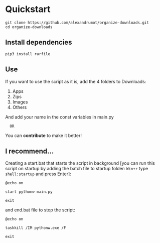 # Quickstart
```
git clone https://github.com/alexandrumot/organize-downloads.git
cd organize-downloads
```
## Install dependencies
```
pip3 install rarfile
```
## Use
If you want to use the script as it is, add the 4 folders to Downloads:
1. Apps
2. Zips
3. Images
4. Others

And add your <User> name in the const variables in main.py

      OR
   
You can **contribute** to make it better!

## I recommend...
Creating a start.bat that starts the script in background 
  [you can run this script on startup by adding the batch file to startup folder: ```Win+r``` type ```shell:startup``` and press Enter]:
``` 
@echo on

start pythonw main.py

exit
```
and end.bat file to stop the script:
```
@echo on

taskkill /IM pythonw.exe /F

exit
```


